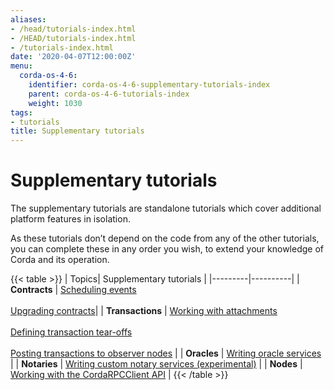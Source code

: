 ```yaml
---
aliases:
- /head/tutorials-index.html
- /HEAD/tutorials-index.html
- /tutorials-index.html
date: '2020-04-07T12:00:00Z'
menu:
  corda-os-4-6:
    identifier: corda-os-4-6-supplementary-tutorials-index
    parent: corda-os-4-6-tutorials-index
    weight: 1030
tags:
- tutorials
title: Supplementary tutorials
---
```



#  Supplementary tutorials

The supplementary tutorials are standalone tutorials which cover additional platform features in isolation.

As these tutorials don’t depend on the code from any of the other tutorials, you can complete these in any order you wish, to extend your knowledge of Corda and its operation.

{{< table >}}
| Topics| Supplementary tutorials |
|---------|----------|
| **Contracts** | [Scheduling events](event-scheduling.html) <br/><br/> [Upgrading contracts](contract-upgrade.html)|
| **Transactions** | [Working with attachments](tutorial-attachments.html) <br/><br/> [Defining transaction tear-offs](tutorial-tear-offs.html) <br/><br/> [Posting transactions to observer nodes](tutorial-observer-nodes.html) |
| **Oracles** | [Writing oracle services](oracles.html) |
| **Notaries** | [Writing custom notary services (experimental)](tutorial-custom-notary.html) |
| **Nodes** | [Working with the CordaRPCClient API](tutorial-clientrpc-api.html) |
{{< /table >}}
